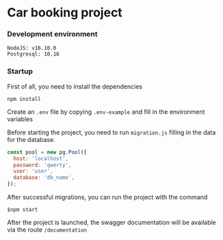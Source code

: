 # Car booking project

### Development environment

```
NodeJS: v16.10.0
Postgresql: 10.18
```

### Startup
First of all, you need to install the dependencies

```
npm install
```

Create an `.env` file by copying `.env-example` and fill in the environment variables

Before starting the project, you need to run `migration.js` filling in the data for the database.

```javascript
const pool = new pg.Pool({
  host: 'localhost',
  password: 'qwerty',
  user: 'user',
  database: 'db_name',
});
```

After successful migrations, you can run the project with the command

```
$npm start
```

After the project is launched, the swagger documentation will be available via the route `/documentation`
